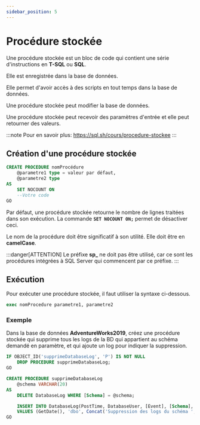 ```yaml
---
sidebar_position: 5
---
```


# Procédure stockée

Une procédure stockée est un bloc de code qui contient une série d'instructions en **T-SQL** ou **SQL**.

Elle est enregistrée dans la base de données.

Elle permet d'avoir accès à des scripts en tout temps dans la base de données.

Une procédure stockée peut modifier la base de données.

Une procédure stockée peut recevoir des paramètres d'entrée et elle peut retourner des valeurs.

:::note
Pour en savoir plus: https://sql.sh/cours/procedure-stockee
:::






## Création d'une procédure stockée


```sql
CREATE PROCEDURE nomProcédure
	@parametre1 type = valeur par défaut,
	@parametre2 type
AS
	SET NOCOUNT ON
	--Votre code
GO
```

Par défaut, une procédure stockée retourne le nombre de lignes traitées dans son exécution. La commande **`SET NOCOUNT ON;`** permet de désactiver ceci.

Le nom de la procédure doit être significatif à son utilité. Elle doit être en **camelCase**.

:::danger[ATTENTION]
Le préfixe **sp_** ne doit pas être utilisé, car ce sont les procédures intégrées à SQL Server qui commencent par ce préfixe.
:::

## Exécution

Pour exécuter une procédure stockée, il faut utiliser la syntaxe ci-dessous.

```sql
exec nomProcedure parametre1, parametre2
```

### Exemple

Dans la base de données **AdventureWorks2019**, créez une procédure stockée qui supprime tous les logs de la BD qui appartient au schéma demandé en paramètre, et qui ajoute un log pour indiquer la suppression.

```sql
IF OBJECT_ID('supprimeDatabaseLog', 'P') IS NOT NULL 
	DROP PROCEDURE supprimeDatabaseLog;
GO

CREATE PROCEDURE supprimeDatabaseLog
	@schema VARCHAR(20)
AS
	DELETE DatabaseLog WHERE [Schema] = @schema;

	INSERT INTO DatabaseLog(PostTime, DatabaseUser, [Event], [Schema], [Object], [TSQL], XmlEvent)
	VALUES (GetDate(), 'dbo', Concat('Suppression des logs du schéma ', @schema), '', 'DatabaseLog', '', '');
GO
```

